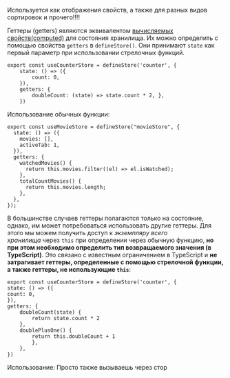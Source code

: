 Используется как отображения свойств, а также для разных видов сортировок и прочего!!!!

Геттеры (getters) являются эквивалентом [вычисляемых свойств(computed)](https://vuejs.org/guide/essentials/computed.html) для состояния хранилища. Их можно определить с помощью свойства `getters` в `defineStore()`. Они принимают `state` как первый параметр при использовании стрелочных функций.

```JS
export const useCounterStore = defineStore('counter', { 
	state: () => ({ 
		count: 0,
	}), 
	getters: { 
		doubleCount: (state) => state.count * 2, }, 
	})
```
Использование обычных функции:
```JS
export const useMovieStore = defineStore("movieStore", {
  state: () => ({
    movies: [],
    activeTab: 1,
  }),
  getters: {
    watchedMovies() {
      return this.movies.filter((el) => el.isWatched);
    },
    totalCountMovies() {
      return this.movies.length;
    },
  },
});
```
В большинстве случаев геттеры полагаются только на состояние, однако, им может потребоваться использовать другие геттеры. Для этого мы можем получить доступ к _экземпляру всего хранилища_ через `this` при определении через обычную функцию, **но при этом необходимо определить тип возвращаемого значения (в TypeScript)**. Это связано с известным ограничением в TypeScript и **не затрагивает геттеры, определенные с помощью стрелочной функции, а также геттеры, не использующие `this`**:
```JS
export const useCounterStore = defineStore('counter', { 
state: () => ({
count: 0, 
}), 
getters: {  
	doubleCount(state) { 
		return state.count * 2 
	}, 
	doublePlusOne() {
		return this.doubleCount + 1 
		}, 
	}, 
})
```

Использование: Просто также вызываешь через стор
